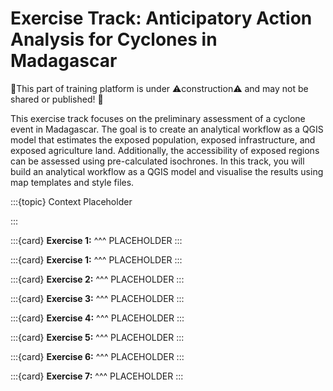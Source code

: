 # Exercise Track: Anticipatory Action Analysis for Cyclones in Madagascar

🚧This part of training platform is under ⚠️construction⚠️ and may not be shared or published! 🚧

This exercise track focuses on the preliminary assessment of a cyclone event in Madagascar. The goal is to create 
an analytical workflow as a QGIS model that estimates the exposed population, exposed infrastructure, and exposed 
agriculture land. Additionally, the accessibility of exposed regions can be assessed using pre-calculated 
isochrones. 
In this track, you will build an analytical workflow as a QGIS model and visualise the results using map templates 
and style files. 

:::{topic} Context
Placeholder

:::

:::{card}
__Exercise 1:__
^^^
PLACEHOLDER
:::

:::{card}
__Exercise 1:__
^^^
PLACEHOLDER
:::

:::{card}
__Exercise 2:__
^^^
PLACEHOLDER
:::

:::{card}
__Exercise 3:__
^^^
PLACEHOLDER
:::

:::{card}
__Exercise 4:__
^^^
PLACEHOLDER
:::

:::{card}
__Exercise 5:__
^^^
PLACEHOLDER
:::

:::{card}
__Exercise 6:__
^^^
PLACEHOLDER
:::

:::{card}
__Exercise 7:__
^^^
PLACEHOLDER
:::
